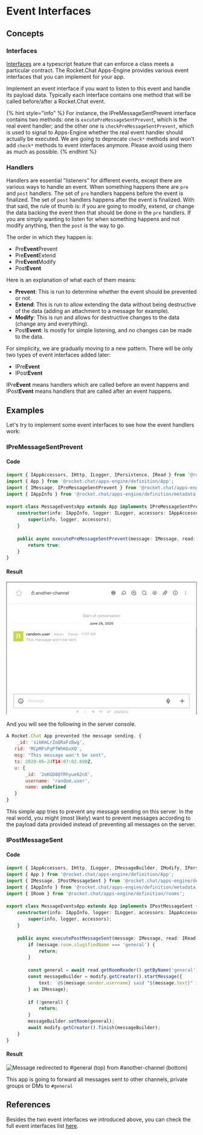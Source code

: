 # Event Interfaces

## Concepts

### Interfaces

[Interfaces](https://www.typescriptlang.org/docs/handbook/interfaces.html#class-types) are a typescript feature that can enforce a class meets a particular contract. The Rocket.Chat Apps-Engine provides various event interfaces that you can implement for your app.

Implement an event interface if you want to listen to this event and handle its payload data. Typically each interface contains one method that will be called before/after a Rocket.Chat event.

{% hint style="info" %}
For instance, the IPreMessageSentPrevent interface contains two methods: one is `excutePreMessageSentPrevent`, which is the real event handler; and the other one is `checkPreMessageSentPrevent`, which is used to signal to Apps-Engine whether the real event handler should actually be executed. We are going to deprecate `check*` methods and won't add `check*` methods to event interfaces anymore. Please avoid using them as much as possible.
{% endhint %}

### Handlers

Handlers are essential "listeners" for different events, except there are various ways to handle an event. When something happens there are `pre` and `post` handlers. The set of `pre` handlers happens before the event is finalized. The set of `post` handlers happens after the event is finalized. With that said, the rule of thumb is: if you are going to modify, extend, or change the data backing the event then that should be done in the `pre` handlers. If you are simply wanting to listen for when something happens and not modify anything, then the `post` is the way to go.

The order in which they happen is:

* Pre**Event**Prevent
* Pre**Event**Extend
* Pre**Event**Modify
* Post**Event**

Here is an explanation of what each of them means:

* **Prevent**: This is run to determine whether the event should be prevented or not.
* **Extend**: This is run to allow extending the data without being destructive of the data (adding an attachment to a message for example).
* **Modify**: This is run and allows for destructive changes to the data (change any and everything).
* Post**Event**: Is mostly for simple listening, and no changes can be made to the data.

For simplicity, we are gradually moving to a new pattern. There will be only two types of event interfaces added later:

* IPre**Event**
* IPost**Event**

IPre**Event** means handlers which are called before an event happens and IPost**Event** means handlers that are called after an event happens.

## Examples

Let's try to implement some event interfaces to see how the event handlers work:

### IPreMessageSentPrevent

#### Code

```typescript
import { IAppAccessors, IHttp, ILogger, IPersistence, IRead } from '@rocket.chat/apps-engine/definition/accessors';
import { App } from '@rocket.chat/apps-engine/definition/App';
import { IMessage, IPreMessageSentPrevent } from '@rocket.chat/apps-engine/definition/messages';
import { IAppInfo } from '@rocket.chat/apps-engine/definition/metadata';

export class MessageEventsApp extends App implements IPreMessageSentPrevent {
    constructor(info: IAppInfo, logger: ILogger, accessors: IAppAccessors) {
        super(info, logger, accessors);
    }

    public async executePreMessageSentPrevent(message: IMessage, read: IRead, http: IHttp, persistence: IPersistence): Promise<boolean> {
        return true;
    }
}
```

#### Result

![Message prevented by app](<../../.gitbook/assets/image (18) (1).png>)

And you will see the following in the server console.

```javascript
A Rocket.Chat App prevented the message sending. {
    _id: 'sikKmLrZoQRaFzBwg',
   rid: 'MCpMFsFqPfWhKGxXQ',
   msg: "This message won't be sent",
   ts: 2020-06-24T14:07:02.690Z,
   u: {
       _id: '2oKGD8QfRhyue62nX',
       username: 'random.user',
       name: undefined
   }
}
```

This simple app tries to prevent any message sending on this server. In the real world, you might (most likely) want to prevent messages according to the payload data provided instead of preventing all messages on the server.

### IPostMessageSent

#### Code

```typescript
import { IAppAccessors, IHttp, ILogger, IMessageBuilder, IModify, IPersistence, IRead } from '@rocket.chat/apps-engine/definition/accessors';
import { App } from '@rocket.chat/apps-engine/definition/App';
import { IMessage, IPostMessageSent } from '@rocket.chat/apps-engine/definition/messages';
import { IAppInfo } from '@rocket.chat/apps-engine/definition/metadata';
import { IRoom } from '@rocket.chat/apps-engine/definition/rooms';

export class MessageEventsApp extends App implements IPostMessageSent {
    constructor(info: IAppInfo, logger: ILogger, accessors: IAppAccessors) {
        super(info, logger, accessors);
    }

    public async executePostMessageSent(message: IMessage, read: IRead, http: IHttp, persistence: IPersistence, modify: IModify): Promise<void> {
        if (message.room.slugifiedName === 'general') {
            return;
        }

        const general = await read.getRoomReader().getByName('general');
        const messageBuilder = modify.getCreator().startMessage({
            text: `@${message.sender.username} said "${message.text}" in #${message.room.displayName}`,
        } as IMessage);

        if (!general) {
            return;
        }
        messageBuilder.setRoom(general);
        await modify.getCreator().finish(messageBuilder);
    }
}
```

#### Result

![Message redirected to #general (top) from #another-channel (bottom)](<../../.gitbook/assets/image (17).png>)

This app is going to forward all messages sent to other channels, private groups or DMs to `#general`

## References

Besides the two event interfaces we introduced above, you can check the full event interfaces list [here](https://github.com/RocketChat/Rocket.Chat.Apps-engine/blob/alpha/src/definition/metadata/AppInterface.ts).
